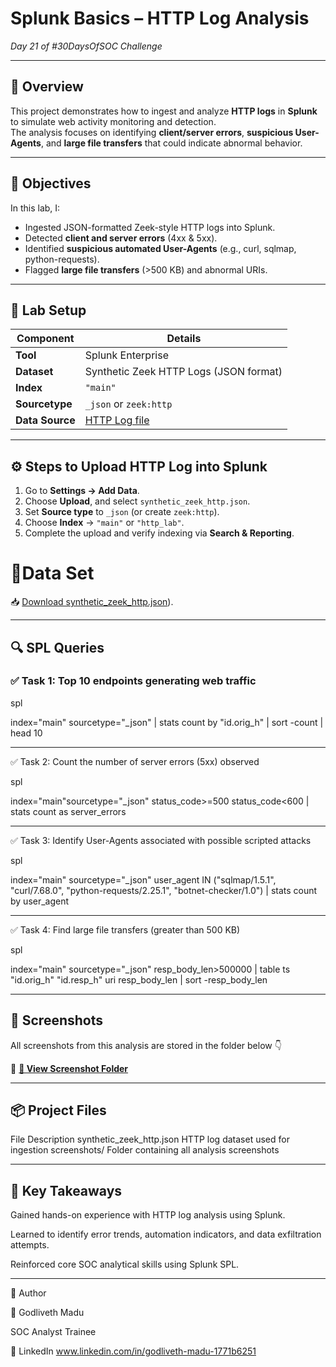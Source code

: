 # Splunk Basics – HTTP Log Analysis  
*Day 21 of  #30DaysOfSOC Challenge*

---

## 📘 Overview  

This project demonstrates how to ingest and analyze **HTTP logs** in **Splunk** to simulate web activity monitoring and detection.  
The analysis focuses on identifying **client/server errors**, **suspicious User-Agents**, and **large file transfers** that could indicate abnormal behavior.

---

## 🎯 Objectives  

In this lab, I:  
- Ingested JSON-formatted Zeek-style HTTP logs into Splunk.  
- Detected **client and server errors** (4xx & 5xx).  
- Identified **suspicious automated User-Agents** (e.g., curl, sqlmap, python-requests).  
- Flagged **large file transfers** (>500 KB) and abnormal URIs.

---

## 🧰 Lab Setup  

| Component | Details |
|------------|----------|
| **Tool** | Splunk Enterprise |
| **Dataset** | Synthetic Zeek HTTP Logs (JSON format) |
| **Index** | `"main"`|
| **Sourcetype** | `_json` or `zeek:http` |
| **Data Source** | [HTTP Log file](https://raw.githubusercontent.com/0xrajneesh/30-Days-SOC-Challenge-Beginner/refs/heads/main/http_logs.json) |

---

## ⚙️ Steps to Upload HTTP Log into Splunk  

1. Go to **Settings → Add Data**.  
2. Choose **Upload**, and select `synthetic_zeek_http.json`.  
3. Set **Source type** to `_json` (or create `zeek:http`).  
4. Choose **Index** → `"main"` or  `"http_lab"`.  
5. Complete the upload and verify indexing via **Search & Reporting**.

# 📂Data Set

📥 [Download synthetic_zeek_http.json](./synthetic_zeek_http.json)).

---

## 🔍 SPL Queries  

### ✅ Task 1: Top 10 endpoints generating web traffic  

spl                                                    

index="main" sourcetype="_json"
| stats count by "id.orig_h"
| sort -count
| head 10

---

✅ Task 2: Count the number of server errors (5xx) observed

spl

index="main"sourcetype="_json" status_code>=500 status_code<600
| stats count as server_errors

---

✅ Task 3: Identify User-Agents associated with possible scripted attacks

spl

index="main" sourcetype="_json" user_agent IN ("sqlmap/1.5.1", "curl/7.68.0", "python-requests/2.25.1", "botnet-checker/1.0")
| stats count by user_agent


---

✅ Task 4: Find large file transfers (greater than 500 KB)

spl

index="main" sourcetype="_json" resp_body_len>500000
| table ts "id.orig_h" "id.resp_h" uri resp_body_len
| sort -resp_body_len

---

## 📸 Screenshots
All screenshots from this analysis are stored in the folder below 👇


📸 **[🔗 View Screenshot Folder](./screenshots)**

---

## 📦 Project Files
File	Description
synthetic_zeek_http.json	HTTP log dataset used for ingestion
screenshots/	Folder containing all analysis screenshots


---

## 🧠 Key Takeaways
Gained hands-on experience with HTTP log analysis using Splunk.

Learned to identify error trends, automation indicators, and data exfiltration attempts.

Reinforced core SOC analytical skills using Splunk SPL.









---


🧩 Author

👤 Godliveth Madu

SOC Analyst Trainee 

🔗 LinkedIn
www.linkedin.com/in/godliveth-madu-1771b6251
